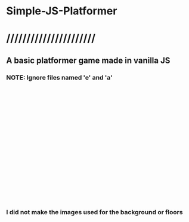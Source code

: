 # <h1>Simple-JS-Platformer</h1>
<h1>//////////////////////</h1>
<h2>A basic platformer game made in vanilla JS</h2>
<h3>NOTE: Ignore files named 'e' and 'a'<br><br><br><br><br><br><br><br><br><br><br><br><br><br><br><br><br><br> I did not make the images used for the background or floors</h3>
